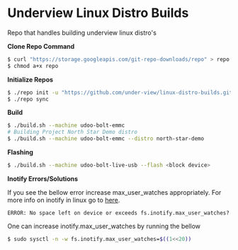 # Underview Linux Distro Builds

Repo that handles building underview linux distro's

**Clone Repo Command**
```sh
$ curl "https://storage.googleapis.com/git-repo-downloads/repo" > repo
$ chmod a+x repo
```

**Initialize Repos**
```sh
$ ./repo init -u "https://github.com/under-view/linux-distro-builds.git"
$ ./repo sync
```

**Build**
```sh
$ ./build.sh --machine udoo-bolt-emmc
# Building Project North Star Demo distro
$ ./build.sh --machine udoo-bolt-emmc --distro north-star-demo
```

**Flashing**
```sh
$ ./build.sh --machine udoo-bolt-live-usb --flash <block device>
```

**Inotify Errors/Solutions**

If you see the bellow error increase max_user_watches appropriately. For more info on inotify in linux go to [here](https://transang.me/enospc-inotify-in-ubuntu/).
```
ERROR: No space left on device or exceeds fs.inotify.max_user_watches?
```

One can increase inotify.max_user_watches by running the bellow
```sh
$ sudo sysctl -n -w fs.inotify.max_user_watches=$((1<<20))
```
